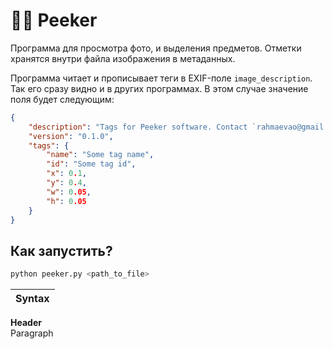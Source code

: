 # 😶‍🌫️ Peeker
Программа для просмотра фото, и выделения предметов. Отметки хранятся внутри файла изображения в метаданных.

Программа читает и прописывает теги в EXIF-поле `image_description`. Так его сразу видно и в других программах.
В этом случае значение поля будет следующим:

```json
{
    "description": "Tags for Peeker software. Contact `rahmaevao@gmail.com` for details",
    "version": "0.1.0",
    "tags": {
        "name": "Some tag name",
        "id": "Some tag id",
        "x": 0.1,
        "y": 0.4,
        "w": 0.05,
        "h": 0.05
    }
}
```
## Как запустить?

```bash
python peeker.py <path_to_file>
```

Syntax   |   
-|
**Header**      
Paragraph   